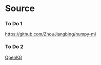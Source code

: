 
# Source


### To Do 1
https://github.com/ZhouJiangbing/numpy-ml

### To Do 2
[OpenKG](http://openkg.cn/)
